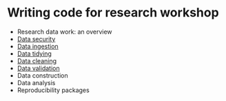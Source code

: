 # Writing code for research workshop

- Research data work: an overview
- [Data security](https://raw.githack.com/DevInnovationLab/rp-workshop/main/presentations/data-security.html)
- [Data ingestion](https://raw.githack.com/DevInnovationLab/rp-workshop/main/presentations/data-ingestion.html)
- [Data tidying](https://raw.githack.com/DevInnovationLab/rp-workshop/main/presentations/tidy-data.html)
- [Data cleaning](https://raw.githack.com/DevInnovationLab/rp-workshop/main/presentations/data-cleaning.html)
- [Data validation](https://raw.githack.com/DevInnovationLab/rp-workshop/main/presentations/data-validation.html)
- Data construction
- Data analysis
- Reproducibility packages

